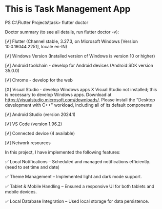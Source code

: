 # This is Task Management App


PS C:\Flutter Projects\task> flutter doctor

Doctor summary (to see all details, run flutter doctor -v):

[√] Flutter (Channel stable, 3.27.3, on Microsoft Windows [Version 10.0.19044.2251], locale en-IN)

[√] Windows Version (Installed version of Windows is version 10 or higher)

[√] Android toolchain - develop for Android devices (Android SDK version 35.0.0)

[√] Chrome - develop for the web

[X] Visual Studio - develop Windows apps
X Visual Studio not installed; this is necessary to develop Windows apps.
Download at https://visualstudio.microsoft.com/downloads/.
Please install the "Desktop development with C++" workload, including all of its default components

[√] Android Studio (version 2024.1)

[√] VS Code (version 1.96.2)

[√] Connected device (4 available)

[√] Network resources


In this project, I have implemented the following features:

✅ Local Notifications – Scheduled and managed notifications efficiently.(need to set time and date)

✅ Theme Management – Implemented light and dark mode support.

✅ Tablet & Mobile Handling – Ensured a responsive UI for both tablets and mobile devices.

✅ Local Database Integration – Used local storage for data persistence.
